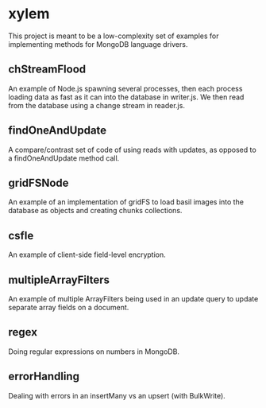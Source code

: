 # xylem

This project is meant to be a low-complexity set of examples for implementing methods for MongoDB language drivers.

## chStreamFlood

An example of Node.js spawning several processes, then each process loading data as fast as it can into the database in writer.js. We then read from the database using a change stream in reader.js.

## findOneAndUpdate

A compare/contrast set of code of using reads with updates, as opposed to a findOneAndUpdate method call.

## gridFSNode

An example of an implementation of gridFS to load basil images into the database as objects and creating chunks collections.

## csfle

An example of client-side field-level encryption.

## multipleArrayFilters

An example of multiple ArrayFilters being used in an update query to update separate array fields on a document.

## regex

Doing regular expressions on numbers in MongoDB.

## errorHandling

Dealing with errors in an insertMany vs an upsert (with BulkWrite).
